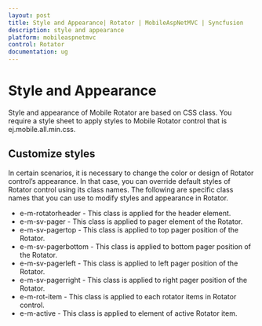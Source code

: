 ```yaml
---
layout: post
title: Style and Appearance| Rotator | MobileAspNetMVC | Syncfusion
description: style and appearance     
platform: mobileaspnetmvc
control: Rotator
documentation: ug
---
```


# Style and Appearance     

Style and appearance of Mobile Rotator are based on CSS class. You require a style sheet to apply styles to Mobile Rotator control that is ej.mobile.all.min.css.

## Customize styles

In certain scenarios, it is necessary to change the color or design of Rotator control’s appearance. In that case, you can override default styles of Rotator control using its class names. The following are specific class names that you can use to modify styles and appearance in Rotator.

* e-m-rotatorheader - This class is applied for the header element.
* e-m-sv-pager - This class is applied to pager element of the Rotator.
* e-m-sv-pagertop - This class is applied to top pager position of the Rotator.
* e-m-sv-pagerbottom - This class is applied to bottom pager position  of the Rotator.
* e-m-sv-pagerleft - This class is applied to left pager position of the Rotator.
* e-m-sv-pagerright - This class is applied to right pager position of the Rotator.
* e-m-rot-item - This class is applied to each rotator items in Rotator control.
* e-m-active - This class is applied to element of active Rotator item.





